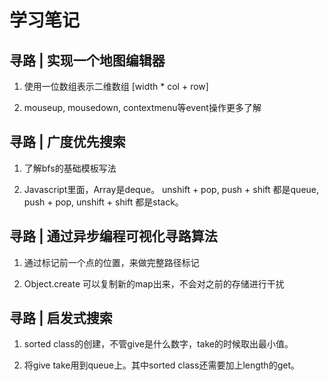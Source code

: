 # 学习笔记

## 寻路 | 实现一个地图编辑器

1. 使用一位数组表示二维数组 [width * col + row]

1. mouseup, mousedown, contextmenu等event操作更多了解

## 寻路 | 广度优先搜索

1. 了解bfs的基础模板写法

1. Javascript里面，Array是deque。 unshift + pop, push + shift 都是queue, push + pop, unshift + shift 都是stack。

## 寻路 | 通过异步编程可视化寻路算法

1. 通过标记前一个点的位置，来做完整路径标记

1. Object.create 可以复制新的map出来，不会对之前的存储进行干扰

## 寻路 | 启发式搜索

1. sorted class的创建，不管give是什么数字，take的时候取出最小值。

1. 将give take用到queue上。其中sorted class还需要加上length的get。
 